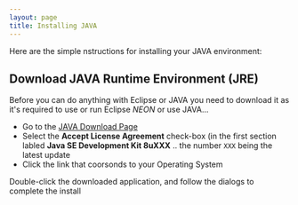 ```yaml
---
layout: page
title: Installing JAVA
---
```

Here are the simple nstructions for installing your JAVA environment:

Download JAVA Runtime Environment (JRE)
---------------------------------------
Before you can do anything with Eclipse or JAVA you need to download it
as it's required to use or run Eclipse *NEON* or use JAVA...

* Go to the [JAVA Download Page](http://www.oracle.com/technetwork/java/javase/downloads/jdk8-downloads-2133151.html)
* Select the **Accept License Agreement** check-box (in the first section 
labled **Java SE Development Kit 8uXXX** .. the number `XXX` being the 
latest update
* Click the link that coorsonds to your Operating System

Double-click the downloaded application, and follow the dialogs to 
complete the install
